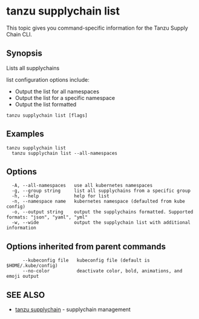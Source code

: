 # tanzu supplychain list

This topic gives you command-specific information for the Tanzu Supply Chain CLI.

## Synopsis

Lists all supplychains

list configuration options include:

- Output the list for all namespaces
- Output the list for a specific namespace
- Output the list formatted

```console
tanzu supplychain list [flags]
```

## Examples

```console
tanzu supplychain list
  tanzu supplychain list --all-namespaces
```

## Options

```console
  -A, --all-namespaces   use all kubernetes namespaces
  -g, --group string     list all supplychains from a specific group
  -h, --help             help for list
  -n, --namespace name   kubernetes namespace (defaulted from kube config)
  -o, --output string    output the supplychains formatted. Supported formats: "json", "yaml", "yml"
  -w, --wide             output the supplychain list with additional information
```

## Options inherited from parent commands

```console
      --kubeconfig file   kubeconfig file (default is $HOME/.kube/config)
      --no-color          deactivate color, bold, animations, and emoji output
```

## SEE ALSO

- [tanzu supplychain](tanzu_supplychain.hbs.md) - supplychain management